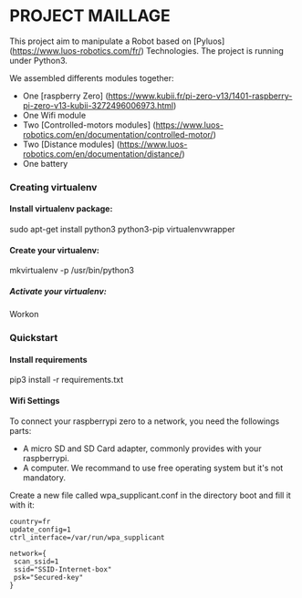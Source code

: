 # PROJECT MAILLAGE

This project aim to manipulate a Robot based on [Pyluos] (https://www.luos-robotics.com/fr/) Technologies.
The project is running under Python3.

We assembled differents modules together: 
- One [raspberry Zero] (https://www.kubii.fr/pi-zero-v13/1401-raspberry-pi-zero-v13-kubii-3272496006973.html)
- One Wifi module
- Two [Controlled-motors modules] (https://www.luos-robotics.com/en/documentation/controlled-motor/)
- Two [Distance modules] (https://www.luos-robotics.com/en/documentation/distance/)
- One battery

### Creating virtualenv

#### Install virtualenv package:


sudo apt-get install python3 python3-pip virtualenvwrapper


#### Create your virtualenv:

mkvirtualenv -p /usr/bin/python3 <venv-name>


##### Activate your virtualenv:

Workon <venv-name>

### Quickstart

#### Install requirements

pip3 install -r requirements.txt

#### Wifi Settings

To connect your raspberrypi zero to a network, you need the followings parts:
- A micro SD and SD Card adapter, commonly provides with your raspberrypi.
- A computer. We recommand to use free operating system but it's not mandatory.

Create a new file called wpa_supplicant.conf in the directory boot and fill it with it:
```
country=fr
update_config=1
ctrl_interface=/var/run/wpa_supplicant
 
network={
 scan_ssid=1
 ssid="SSID-Internet-box"
 psk="Secured-key"
}

```
